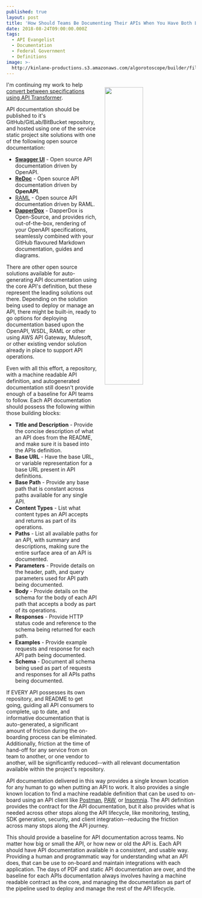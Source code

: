 ```yaml
---
published: true
layout: post
title: 'How Should Teams Be Documenting Their APIs When You Have Both Legacy And New APIs?'
date: 2018-08-24T09:00:00.000Z
tags:
  - API Evangelist
  - Documentation
  - Federal Government
  - Definitions
image: >-
  http://kinlane-productions.s3.amazonaws.com/algorotoscope/builder/filtered/109_214_800_500_0_max_0_1_-1.jpg
---
```

<p><img src="{{ page.image }}" width="45%" align="right" style="padding: 15px;" /></p>I'm continuing my work to help <a href="https://developer.va.gov/>the Department of Veterans Affairs (VA) move forward their API strategy</a>. One area I'm happy to help the federal agency with, is just being available to answer  questions, which I also find make for great stories here on the blog--helping other federal agencies also learn along the way. One question I got from the agency recently, is regarding how the teams should be documenting their APIs, taking into consideration that many of them are supporting legacy services like SOAP.

From my vantage point, minimum viable API documentation should always include a machine readable definition, and some autogenerated documentation within a portal at a known location. If it is a SOAP service, WSDL is the format. If it is REST, OpenAPI (fka Swagger) is the format. If its XML RPC, you can bend OpenAPI to work. If it is GraphQL, it should come with its own definitions. All of these machine readable definitions should exist within a known location, and used as the central definition for the documentation user interface. Documentation should not be hand generated anymore with the wealth of open source API documentation available.

Each service should have its own GitHub/BitBucket/GitLab repository with the following:

- **README** - Providing a concise title and description for the service, as well as links to all documentation, definitions, and other resources.
- **Definitions** - Machine readable API definitions for the APIs underlying schema, and the surface area of the API.
- **Documentation** - Autogenerated documentation for the API, driven by its machine readable definition.

Depending on the type of API being deployed and managed, there should be one or more of these definition formats in place:

- **Web Services Description Language (WSDL)** - The XML-based interface definition used for describing the functionality offered by the service.
- **OpenAPI** - The YAML or JSON based OpenAPI specification format managed by the OpenAPI Initiative as part of the Linux Foundation.
- **JSON Schema** - The vocabulary that allows for the annotation and validation of the schema for the service being offered--it is part of OpenAPI specification as well.
- **Postman Collections** - JSON based specification format created and maintained by the Postman client and development environment.
- **API Blueprint** - The markdown based API specification format created and maintained by the Apiary API design environment, now owned by Oracle.
- **RAML** - The YAML based API specification format created and maintained by Mulesoft.

Ideally, OpenAPI / JSON Schema is established as the primary format for defining the contract for each API, but teams should also be able to stick with what they were given (legacy), and run with the tools they've already purchased (RAML & API Blueprint), and [convert between specifications using API Transformer](https://apimatic.io/transformer).

API documentation should be published to it's GitHub/GitLab/BitBucket repository, and hosted using one of the service static project site solutions with one of the following open source documentation:

- [**Swagger UI**](https://swagger.io/tools/swagger-ui/) - Open source API documentation driven by OpenAPI.
- [**ReDoc**](https://rebilly.github.io/ReDoc/) - Open source API documentation driven by **OpenAPI**.
- [RAML](https://raml.org/developers/document-your-api) - Open source API documentation driven by RAML.
- [**DapperDox**](http://dapperdox.io/) - DapperDox is Open-Source, and provides rich, out-of-the-box, rendering of your OpenAPI specifications, seamlessly combined with your GitHub flavoured Markdown documentation, guides and diagrams.

There are other open source solutions available for auto-generating API documentation using the core API's definition, but these represent the leading solutions out there. Depending on the solution being used to deploy or manage an API, there might be built-in, ready to go options for deploying documentation based upon the OpenAPI, WSDL, RAML or other using AWS API Gateway, Mulesoft, or other existing vendor solution already in place to support API operations.

Even with all this effort, a repository, with a machine readable API definition, and autogenerated documentation still doesn't provide enough of a baseline for API teams to follow. Each API documentation should possess the following within those building blocks:

- **Title and Description** - Provide the concise description of what an API does from the README, and make sure it is based into the APIs definition.
- **Base URL** - Have the base URL, or variable representation for a base URL present in API definitions.
- **Base Path** - Provide any base path that is constant across paths available for any single API.
- **Content Types** - List what content types an API accepts and returns as part of its operations.
- **Paths** - List all available paths for an API, with summary and descriptions, making sure the entire surface area of an API is documented.
- **Parameters** - Provide details on the header, path, and query parameters used for API path being documented.
- **Body** - Provide details on the schema for the body of each API path that accepts a body as part of its operations.
- **Responses** - Provide HTTP status code and reference to the schema being returned for each path.
- **Examples** - Provide example requests and response for each API path being documented.
- **Schema** - Document all schema being used as part of requests and responses for all APIs paths being documented.

If EVERY API possesses its own repository, and README to get going, guiding all API consumers to complete, up to date, and informative documentation that is auto-generated, a significant amount of friction during the on-boarding process can be eliminated. Additionally, friction at the time of hand-off for any service from on team to another, or one vendor to another, will be significantly reduced--with all relevant documentation available within the project's repository.

API documentation delivered in this way provides a single known location for any human to go when putting an API to work. It also provides a single known location to find a machine readable definition that can be used to on-board using an API client like [Postman](http://www.getpostman.com/), [PAW](http://luckymarmot.com/paw), or [Insomnia](http://insomnia.rest/). The API definition provides the contract for the API documentation, but it also provides what is needed across other stops along the API lifecycle, like monitoring, testing, SDK generation, security, and client integration--reducing the friction across many stops along the API journey.

This should provide a baseline for API documentation across teams. No matter how big or small the API, or how new or old the API is. Each API should have API documentation available in a consistent, and usable way. Providing a human and programmatic way for understanding what an API does, that can be use to on-board and maintain integrations with each application. The days of PDF and static API documentation are over, and the baseline for each APIs documentation always involves having a machine readable contract as the core, and managing the documentation as part of the pipeline used to deploy and manage the rest of the API lifecycle.
